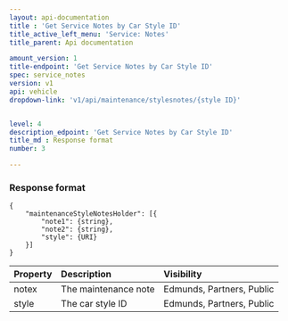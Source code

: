 ```yaml
---
layout: api-documentation
title : 'Get Service Notes by Car Style ID'
title_active_left_menu: 'Service: Notes'
title_parent: Api documentation

amount_version: 1
title-endpoint: 'Get Service Notes by Car Style ID'
spec: service_notes
version: v1
api: vehicle
dropdown-link: 'v1/api/maintenance/stylesnotes/{style ID}'


level: 4
description_edpoint: 'Get Service Notes by Car Style ID'
title_md : Response format
number: 3

---
```


### Response format

	{
	    "maintenanceStyleNotesHolder": [{
	        "note1": {string},
	        "note2": {string},
	        "style": {URI}
	    }]
	}

| Property      | Description                                              	| Visibility                |
|:--------------|:----------------------------------------------------------|:------------------------- |
| notex         | The maintenance note					                   	| Edmunds, Partners, Public |
| style         | The car style ID							                   	| Edmunds, Partners, Public |